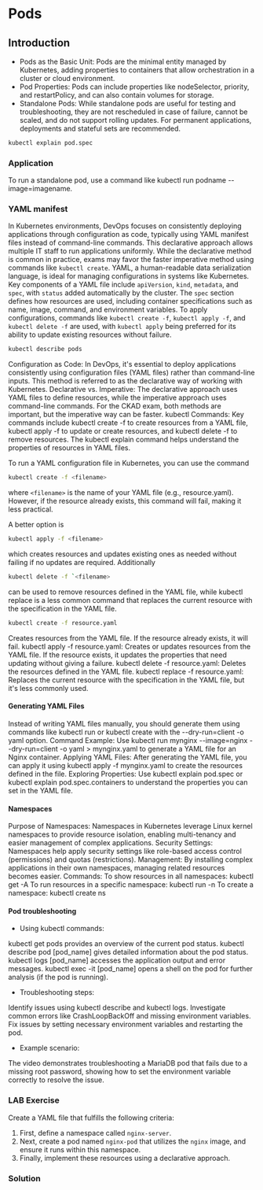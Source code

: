 # Pods

## Introduction

- Pods as the Basic Unit: Pods are the minimal entity managed by Kubernetes, adding properties to containers that allow orchestration in a cluster or cloud environment.
- Pod Properties: Pods can include properties like nodeSelector, priority, and restartPolicy, and can also contain volumes for storage.
- Standalone Pods: While standalone pods are useful for testing and troubleshooting, they are not rescheduled in case of failure, cannot be scaled, and do not support rolling updates. For permanent applications, deployments and stateful sets are recommended.

```bash
kubectl explain pod.spec
```

### Application

To run a standalone pod, use a command like kubectl run podname --image=imagename.

### YAML manifest

In Kubernetes environments, DevOps focuses on consistently deploying applications through configuration as code, typically using YAML manifest files instead of command-line commands. This declarative approach allows multiple IT staff to run applications uniformly. While the declarative method is common in practice, exams may favor the faster imperative method using commands like `kubectl create`. YAML, a human-readable data serialization language, is ideal for managing configurations in systems like Kubernetes. Key components of a YAML file include `apiVersion`, `kind`, `metadata`, and `spec`, with `status` added automatically by the cluster. The `spec` section defines how resources are used, including container specifications such as name, image, command, and environment variables. To apply configurations, commands like `kubectl create -f`, `kubectl apply -f`, and `kubectl delete -f` are used, with `kubectl apply` being preferred for its ability to update existing resources without failure.

```bash
kubectl describe pods
```

Configuration as Code: In DevOps, it's essential to deploy applications consistently using configuration files (YAML files) rather than command-line inputs. This method is referred to as the declarative way of working with Kubernetes.
Declarative vs. Imperative: The declarative approach uses YAML files to define resources, while the imperative approach uses command-line commands. For the CKAD exam, both methods are important, but the imperative way can be faster.
kubectl Commands: Key commands include kubectl create -f to create resources from a YAML file, kubectl apply -f to update or create resources, and kubectl delete -f to remove resources. The kubectl explain command helps understand the properties of resources in YAML files.

To run a YAML configuration file in Kubernetes, you can use the command

```bash
kubectl create -f <filename>
```

where `<filename>` is the name of your YAML file (e.g., resource.yaml). However, if the resource already exists, this command will fail, making it less practical.

A better option is

```bash
kubectl apply -f <filename>
```

which creates resources and updates existing ones as needed without failing if no updates are required. Additionally

```bash
kubectl delete -f `<filename>
```

can be used to remove resources defined in the YAML file, while kubectl replace is a less common command that replaces the current resource with the specification in the YAML file.

```bash
kubectl create -f resource.yaml
```

Creates resources from the YAML file. If the resource already exists, it will fail.
kubectl apply -f resource.yaml: Creates or updates resources from the YAML file. If the resource exists, it updates the properties that need updating without giving a failure.
kubectl delete -f resource.yaml: Deletes the resources defined in the YAML file.
kubectl replace -f resource.yaml: Replaces the current resource with the specification in the YAML file, but it's less commonly used.

#### Generating YAML Files

Instead of writing YAML files manually, you should generate them using commands like kubectl run or kubectl create with the --dry-run=client -o yaml option.
Command Example: Use kubectl run mynginx --image=nginx --dry-run=client -o yaml > mynginx.yaml to generate a YAML file for an Nginx container.
Applying YAML Files: After generating the YAML file, you can apply it using kubectl apply -f mynginx.yaml to create the resources defined in the file.
Exploring Properties: Use kubectl explain pod.spec or kubectl explain pod.spec.containers to understand the properties you can set in the YAML file.

#### Namespaces

Purpose of Namespaces: Namespaces in Kubernetes leverage Linux kernel namespaces to provide resource isolation, enabling multi-tenancy and easier management of complex applications.
Security Settings: Namespaces help apply security settings like role-based access control (permissions) and quotas (restrictions).
Management: By installing complex applications in their own namespaces, managing related resources becomes easier.
Commands:
To show resources in all namespaces: kubectl get <resource> -A
To run resources in a specific namespace: kubectl run <resource> -n <namespace>
To create a namespace: kubectl create ns <namespace>

#### Pod troubleshooting

- Using kubectl commands:

kubectl get pods provides an overview of the current pod status.
kubectl describe pod [pod_name] gives detailed information about the pod status.
kubectl logs [pod_name] accesses the application output and error messages.
kubectl exec -it [pod_name] opens a shell on the pod for further analysis (if the pod is running).

- Troubleshooting steps:

Identify issues using kubectl describe and kubectl logs.
Investigate common errors like CrashLoopBackOff and missing environment variables.
Fix issues by setting necessary environment variables and restarting the pod.

- Example scenario:

The video demonstrates troubleshooting a MariaDB pod that fails due to a missing root password, showing how to set the environment variable correctly to resolve the issue.

### LAB Exercise

Create a YAML file that fulfills the following criteria:

1. First, define a namespace called `nginx-server`.
2. Next, create a pod named `nginx-pod` that utilizes the `nginx` image, and ensure it runs within this namespace.
3. Finally, implement these resources using a declarative approach.

### Solution
